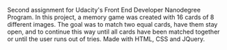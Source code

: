 Second assignment for Udacity's Front End Developer Nanodegree Program. 
In this project, a memory game was created with 16 cards of 8 different images. 
The goal was to match two equal cards, have them stay open, and to continue this way until all cards have been matched together 
or until the user runs out of tries. Made with HTML, CSS and JQuery.
